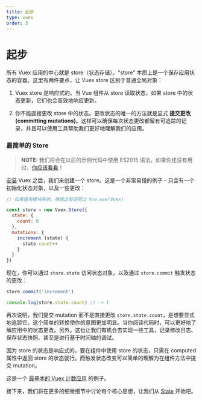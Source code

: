 ```yaml
---
title: 起步
type: vuex
order: 3
---
```


# 起步

所有 Vuex 应用的中心就是 store（状态存储）。"store" 本质上是一个保存应用状态的容器。这里有两件要点，让 Vuex store 区别于普通全局对象：

1. Vuex store 是响应式的。当 Vue 组件从 store 读取状态，如果 store 中的状态更新，它们也会高效地响应更新。

2. 你不能直接更改 store 中的状态。更改状态的唯一的方法就是显式 **提交更改 (committing mutations)**。这样可以确保每次状态更改都留有可追踪的记录，并且可以使用工具帮助我们更好地理解我们的应用。

### 最简单的 Store

> **NOTE:** 我们将会在以后的示例代码中使用 ES2015 语法。如果你还没有用过，[你应该看看](https://babeljs.io/docs/learn-es2015/)！

[安装](installation.md) Vuex 之后，我们来创建一个 store。这是一个非常易懂的例子 - 只含有一个初始化状态对象，以及一些更改：

``` js
// 如果使用模块系统，确保之前调用过 Vue.use(Vuex)

const store = new Vuex.Store({
  state: {
    count: 0
  },
  mutations: {
    increment (state) {
      state.count++
    }
  }
})
```

现在，你可以通过 `store.state` 访问状态对象，以及通过 `store.commit` 触发状态的更改：

``` js
store.commit('increment')

console.log(store.state.count) // -> 1
```

再次说明，我们提交 mutation 而不是直接更改 `store.state.count`，是想要显式地追踪它。这个简单的转换使你的意图更加明显。当你阅读代码时，可以更好地了解应用中的状态更改。另外，这也让我们有机会去实现一些工具，记录修改日志、保存状态快照、甚至是进行基于时间轴的调试。

因为 store 的状态是响应式的，要在组件中使用 store 的状态，只需在 computed 属性中返回 store 的状态就行。而触发状态改变可以简单的理解为在组件方法中提交 mutation。

这是一个 [最基本的 Vuex 计数应用](https://jsfiddle.net/yyx990803/n9jmu5v7/) 的例子。

接下来，我们将在更多的细微细节中讨论每个核心思想，让我们从 [State](state.md) 开始吧。
